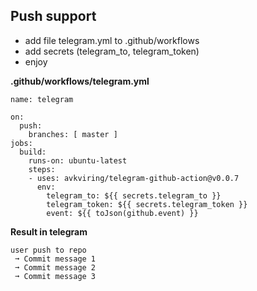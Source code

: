 ## Push support

- add file telegram.yml to .github/workflows
- add secrets (telegram_to, telegram_token)
- enjoy

**.github/workflows/telegram.yml**
```
name: telegram

on:
  push:
    branches: [ master ]  
jobs:
  build:    
    runs-on: ubuntu-latest    
    steps:        
    - uses: avkviring/telegram-github-action@v0.0.7
      env:
        telegram_to: ${{ secrets.telegram_to }}  
        telegram_token: ${{ secrets.telegram_token }}
        event: ${{ toJson(github.event) }}
```

**Result in telegram**
```
user push to repo
 ➞ Commit message 1
 ➞ Commit message 2
 ➞ Commit message 3
``` 
